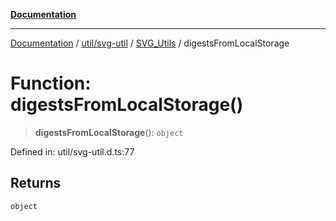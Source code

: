 [**Documentation**](../../../../../index.md)

***

[Documentation](../../../../../index.md) / [util/svg-util](../../../index.md) / [SVG\_Utils](../index.md) / digestsFromLocalStorage

# Function: digestsFromLocalStorage()

> **digestsFromLocalStorage**(): `object`

Defined in: util/svg-util.d.ts:77

## Returns

`object`

